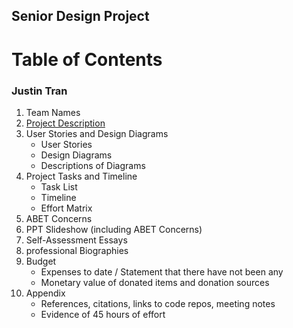 ## Senior Design Project
# **Table of Contents**
### Justin Tran

1. Team Names
2. [Project Description](Project-Description.md)
3. User Stories and Design Diagrams
    - User Stories
    - Design Diagrams
    - Descriptions of Diagrams
4. Project Tasks and Timeline
    - Task List
    - Timeline
    - Effort Matrix
5. ABET Concerns 
6. PPT Slideshow (including ABET Concerns)
7. Self-Assessment Essays
8. professional Biographies
9. Budget
    - Expenses to date / Statement that there have not been any
    - Monetary value of donated items and donation sources
10. Appendix
    - References, citations, links to code repos, meeting notes
    - Evidence of 45 hours of effort

